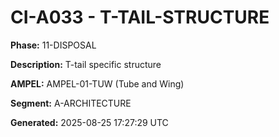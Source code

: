 # CI-A033 - T-TAIL-STRUCTURE

**Phase:** 11-DISPOSAL

**Description:** T-tail specific structure

**AMPEL:** AMPEL-01-TUW (Tube and Wing)

**Segment:** A-ARCHITECTURE

**Generated:** 2025-08-25 17:27:29 UTC
